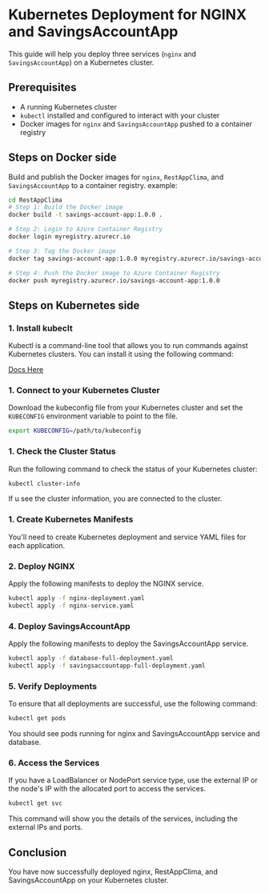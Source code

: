 # Kubernetes Deployment for NGINX and SavingsAccountApp

This guide will help you deploy three services (`nginx` and `SavingsAccountApp`) on a Kubernetes cluster.

## Prerequisites

- A running Kubernetes cluster
- `kubectl` installed and configured to interact with your cluster
- Docker images for `nginx` and `SavingsAccountApp` pushed to a container registry

## Steps on Docker side
Build and publish the Docker images for `nginx`, `RestAppClima`, and `SavingsAccountApp` to a container registry.
example:
```bash
cd RestAppClima
# Step 1: Build the Docker image
docker build -t savings-account-app:1.0.0 .

# Step 2: Login to Azure Container Registry
docker login myregistry.azurecr.io

# Step 3: Tag the Docker image
docker tag savings-account-app:1.0.0 myregistry.azurecr.io/savings-account-app:1.0.0

# Step 4: Push the Docker image to Azure Container Registry
docker push myregistry.azurecr.io/savings-account-app:1.0.0
```

## Steps on Kubernetes side

### 1. Install kubeclt
Kubectl is a command-line tool that allows you to run commands against Kubernetes clusters. You can install it using the following command:

[Docs Here](https://kubernetes.io/docs/tasks/tools/install-kubectl-linux/)

### 1. Connect to your Kubernetes Cluster
Download the kubeconfig file from your Kubernetes cluster and set the `KUBECONFIG` environment variable to point to the file.

```bash
export KUBECONFIG=/path/to/kubeconfig
```

### 1. Check the Cluster Status
Run the following command to check the status of your Kubernetes cluster:

```bash
kubectl cluster-info
```
If u see the cluster information, you are connected to the cluster.


### 1. Create Kubernetes Manifests

You'll need to create Kubernetes deployment and service YAML files for each application.

### 2. Deploy NGINX

Apply the following manifests to deploy the NGINX service.

```bash
kubectl apply -f nginx-deployment.yaml
kubectl apply -f nginx-service.yaml
```

### 4. Deploy SavingsAccountApp
Apply the following manifests to deploy the SavingsAccountApp service.

```bash
kubectl apply -f database-full-deployment.yaml
kubectl apply -f savingsaccountapp-full-deployment.yaml
```
### 5. Verify Deployments
To ensure that all deployments are successful, use the following command:

``` bash
kubectl get pods
```
You should see pods running for nginx and SavingsAccountApp service and database.

### 6. Access the Services
If you have a LoadBalancer or NodePort service type, use the external IP or the node's IP with the allocated port to access the services.

```bash
kubectl get svc
```
This command will show you the details of the services, including the external IPs and ports.

## Conclusion
You have now successfully deployed nginx, RestAppClima, and SavingsAccountApp on your Kubernetes cluster.